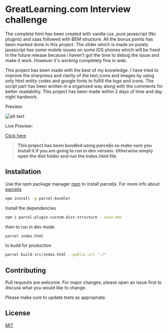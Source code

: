 # GreatLearning.com Interview challenge

The complete html has been created with vanilla css ,pure javascript (No plugins) and saas followed with BEM structure. All the bonus points has been marked done in this project.
The slider which is made on purely javascript has some mobile issues on some IOS phones which will be fixed in the future release because i haven't got the time to debug the issue and make it work.
However it's working completely fine in web.

This project has been made with the best of my knowledge. I have tried to improve the sharpness and clarity of the text,icons and images by using only html entity codes and google fonts to fulfill the logo and icons.
The script part has been written in a organized way along with the comments for better readability.
This project has been made within 2 days of time and day night hardwork. 

Preview:

![alt text](https://i.ibb.co/2S4hfCz/download.png)


Live Preview:

[Click here](https://greatlearning-6596c.web.app/)

> **This project has been bundled using parceljs so make sure you install it if you are going to run in dev version.
> Otherwise simply open the dist folder and run the index.html file**

## Installation

Use the npm package manager [npm](https://nodejs.org/en/) to install parceljs.
For more info about [parceljs](https://parceljs.org/getting_started.html)

```bash
npm install -g parcel-bundler
```

Install the dependencies
```bash
npm i parcel-plugin-custom-dist-structure --save-dev
```

then to run in dev mode

```bash
parcel index.html
```

to build for production

```bash
parcel build src/index.html --public-url "./"
```

## Contributing

Pull requests are welcome. For major changes, please open an issue first to discuss what you would like to change.

Please make sure to update tests as appropriate.

## License

[MIT](https://choosealicense.com/licenses/mit/)
